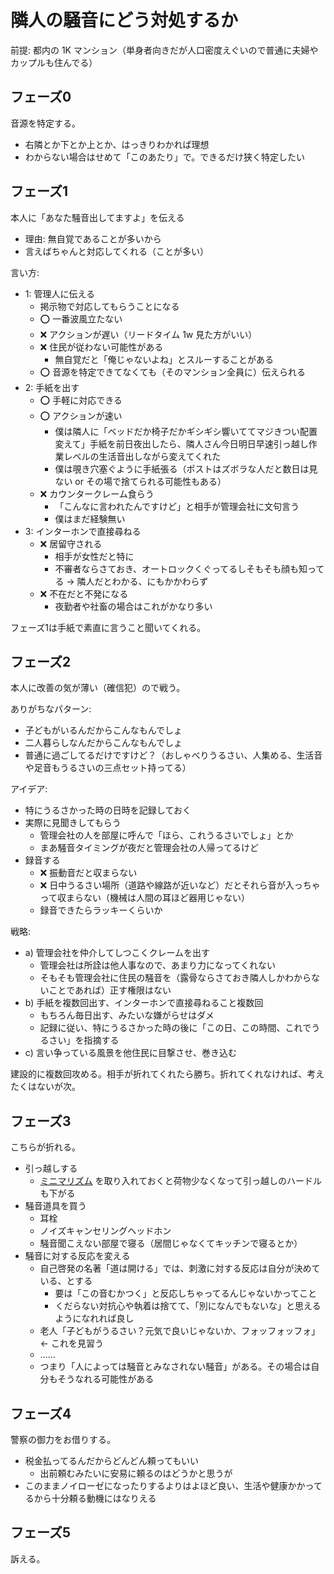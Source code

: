 # 隣人の騒音にどう対処するか
前提: 都内の 1K マンション（単身者向きだが人口密度えぐいので普通に夫婦やカップルも住んでる）

## フェーズ0
音源を特定する。

- 右隣とか下とか上とか、はっきりわかれば理想
- わからない場合はせめて「このあたり」で。できるだけ狭く特定したい

## フェーズ1
本人に「あなた騒音出してますよ」を伝える

- 理由: 無自覚であることが多いから
- 言えばちゃんと対応してくれる（ことが多い）

言い方:

- 1: 管理人に伝える
  - 掲示物で対応してもらうことになる
  - :o: 一番波風立たない
  - :x: アクションが遅い（リードタイム 1w 見た方がいい）
  - :x: 住民が従わない可能性がある
    - 無自覚だと「俺じゃないよね」とスルーすることがある
  - :o: 音源を特定できてなくても（そのマンション全員に）伝えられる
- 2: 手紙を出す
  - :o: 手軽に対応できる
  - :o: アクションが速い
    - 僕は隣人に「ベッドだか椅子だかギシギシ響いててマジきつい配置変えて」手紙を前日夜出したら、隣人さん今日明日早速引っ越し作業レベルの生活音出しながら変えてくれた
    - 僕は覗き穴塞ぐように手紙張る（ポストはズボラな人だと数日は見ない or その場で捨てられる可能性もある）
  - :x: カウンタークレーム食らう
    - 「こんなに言われたんですけど」と相手が管理会社に文句言う
    - 僕はまだ経験無い
- 3: インターホンで直接尋ねる
  - :x: 居留守される
    - 相手が女性だと特に
    - 不審者ならさておき、オートロックくぐってるしそもそも顔も知ってる → 隣人だとわかる、にもかかわらず
  - :x: 不在だと不発になる
    - 夜勤者や社畜の場合はこれがかなり多い

フェーズ1は手紙で素直に言うこと聞いてくれる。

## フェーズ2
本人に改善の気が薄い（確信犯）ので戦う。

ありがちなパターン:

- 子どもがいるんだからこんなもんでしょ
- 二人暮らしなんだからこんなもんでしょ
- 普通に過ごしてるだけですけど？（おしゃべりうるさい、人集める、生活音や足音もうるさいの三点セット持ってる）

アイデア:

- 特にうるさかった時の日時を記録しておく
- 実際に見聞きしてもらう
  - 管理会社の人を部屋に呼んで「ほら、これうるさいでしょ」とか
  - まあ騒音タイミングが夜だと管理会社の人帰ってるけど
- 録音する
  - :x: 振動音だと収まらない
  - :x: 日中うるさい場所（道路や線路が近いなど）だとそれら音が入っちゃって収まらない（機械は人間の耳ほど器用じゃない）
  - 録音できたらラッキーくらいか

戦略:

- a) 管理会社を仲介してしつこくクレームを出す
  - 管理会社は所詮は他人事なので、あまり力になってくれない
  - そもそも管理会社に住民の騒音を（露骨ならさておき隣人しかわからないことであれば）正す権限はない
- b) 手紙を複数回出す、インターホンで直接尋ねること複数回
  - もちろん毎日出す、みたいな嫌がらせはダメ
  - 記録に従い、特にうるさかった時の後に「この日、この時間、これでうるさい」を指摘する
- c) 言い争っている風景を他住民に目撃させ、巻き込む

建設的に複数回攻める。相手が折れてくれたら勝ち。折れてくれなければ、考えたくはないが次。

## フェーズ3
こちらが折れる。

- 引っ越しする
  - [ミニマリズム](https://stakiran.github.io/monolithic/minimalism.html) を取り入れておくと荷物少なくなって引っ越しのハードルも下がる
- 騒音道具を買う
  - 耳栓
  - ノイズキャンセリングヘッドホン
  - 騒音聞こえない部屋で寝る（居間じゃなくてキッチンで寝るとか）
- 騒音に対する反応を変える
  - 自己啓発の名著「道は開ける」では、刺激に対する反応は自分が決めている、とする
    - 要は「この音むかつく」と反応しちゃってるんじゃないかってこと
    - くだらない対抗心や執着は捨てて、「別になんでもないな」と思えるようになれれば良し
  - 老人「子どもがうるさい？元気で良いじゃないか、フォッフォッフォ」 ← これを見習う
  - ……
  - つまり「人によっては騒音とみなされない騒音」がある。その場合は自分もそうなれる可能性がある

## フェーズ4
警察の御力をお借りする。

- 税金払ってるんだからどんどん頼ってもいい
  - 出前頼むみたいに安易に頼るのはどうかと思うが
- このままノイローゼになったりするよりはよほど良い、生活や健康かかってるから十分頼る動機にはなりえる

## フェーズ5
訴える。

